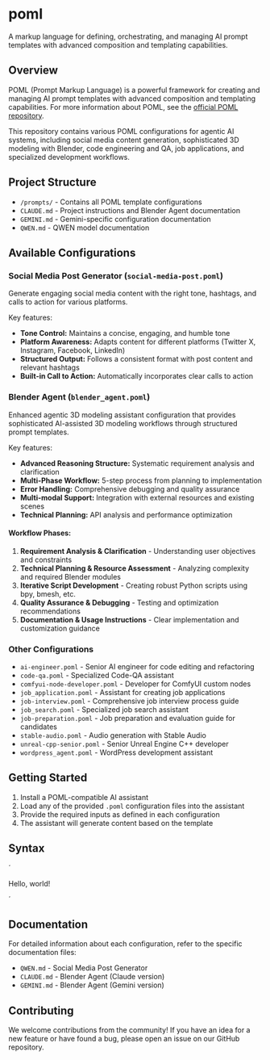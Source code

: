 # poml
A markup language for defining, orchestrating, and managing AI prompt templates with advanced composition and templating capabilities.

## Overview

POML (Prompt Markup Language) is a powerful framework for creating and managing AI prompt templates with advanced composition and templating capabilities. For more information about POML, see the [official POML repository](https://github.com/microsoft/poml).

This repository contains various POML configurations for agentic AI systems, including social media content generation, sophisticated 3D modeling with Blender, code engineering and QA, job applications, and specialized development workflows.

## Project Structure

- `/prompts/` - Contains all POML template configurations
- `CLAUDE.md` - Project instructions and Blender Agent documentation
- `GEMINI.md` - Gemini-specific configuration documentation
- `QWEN.md` - QWEN model documentation

## Available Configurations

### Social Media Post Generator (`social-media-post.poml`)
Generate engaging social media content with the right tone, hashtags, and calls to action for various platforms.

Key features:
- **Tone Control:** Maintains a concise, engaging, and humble tone
- **Platform Awareness:** Adapts content for different platforms (Twitter X, Instagram, Facebook, LinkedIn)
- **Structured Output:** Follows a consistent format with post content and relevant hashtags
- **Built-in Call to Action:** Automatically incorporates clear calls to action

### Blender Agent (`blender_agent.poml`)
Enhanced agentic 3D modeling assistant configuration that provides sophisticated AI-assisted 3D modeling workflows through structured prompt templates.

Key features:
- **Advanced Reasoning Structure:** Systematic requirement analysis and clarification
- **Multi-Phase Workflow:** 5-step process from planning to implementation
- **Error Handling:** Comprehensive debugging and quality assurance
- **Multi-modal Support:** Integration with external resources and existing scenes
- **Technical Planning:** API analysis and performance optimization

#### Workflow Phases:
1. **Requirement Analysis & Clarification** - Understanding user objectives and constraints
2. **Technical Planning & Resource Assessment** - Analyzing complexity and required Blender modules
3. **Iterative Script Development** - Creating robust Python scripts using bpy, bmesh, etc.
4. **Quality Assurance & Debugging** - Testing and optimization recommendations
5. **Documentation & Usage Instructions** - Clear implementation and customization guidance

### Other Configurations
- `ai-engineer.poml` - Senior AI engineer for code editing and refactoring
- `code-qa.poml` - Specialized Code-QA assistant
- `comfyui-node-developer.poml` - Developer for ComfyUI custom nodes
- `job_application.poml` - Assistant for creating job applications
- `job-interview.poml` - Comprehensive job interview process guide
- `job_search.poml` - Specialized job search assistant
- `job-preparation.poml` - Job preparation and evaluation guide for candidates
- `stable-audio.poml` - Audio generation with Stable Audio
- `unreal-cpp-senior.poml` - Senior Unreal Engine C++ developer
- `wordpress_agent.poml` - WordPress development assistant

## Getting Started

1. Install a POML-compatible AI assistant
2. Load any of the provided `.poml` configuration files into the assistant
3. Provide the required inputs as defined in each configuration
4. The assistant will generate content based on the template

## Syntax

´<poml>
  <p>Hello, world!</p>
</poml>´

## Documentation

For detailed information about each configuration, refer to the specific documentation files:
- `QWEN.md` - Social Media Post Generator
- `CLAUDE.md` - Blender Agent (Claude version)
- `GEMINI.md` - Blender Agent (Gemini version)

## Contributing

We welcome contributions from the community! If you have an idea for a new feature or have found a bug, please open an issue on our GitHub repository.